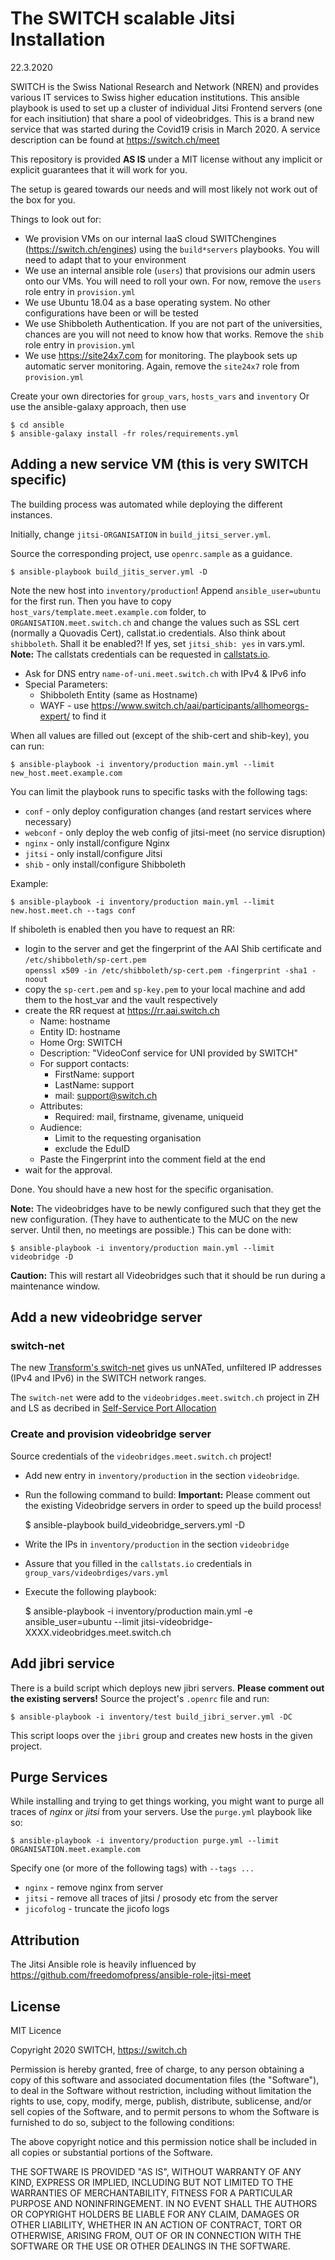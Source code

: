 # The SWITCH scalable Jitsi Installation

22.3.2020

SWITCH is the Swiss National Research and Network (NREN) and provides various IT services
to Swiss higher education institutions. This ansible playbook is used to set up
a cluster of individual Jitsi Frontend servers (one for each insitiution) that share a
pool of videobridges. This is a brand new service that was started during the Covid19 crisis
in March 2020. A service description can be found at https://switch.ch/meet

This repository is provided **AS IS** under a MIT license without any implicit or explicit guarantees
that it will work for you.

The setup is geared towards our needs and will most likely not work out of the box for you.

Things to look out for:

* We provision VMs on our internal IaaS cloud SWITChengines (https://switch.ch/engines) using the
  `build*servers` playbooks. You will need to adapt that to your environment
* We use an internal ansible role (`users`) that provisions our admin users onto our VMs. You will
  need to roll your own. For now, remove the `users` role entry in `provision.yml`
* We use Ubuntu 18.04 as a base operating system. No other configurations have been or will be tested
* We use Shibboleth Authentication. If you are not part of the universities, chances are you will not
  need to know how that works. Remove the `shib` role entry in `provision.yml`
* We use https://site24x7.com for monitoring. The playbook sets up automatic server monitoring. Again,
  remove the `site24x7` role from `provision.yml`

Create your own directories for `group_vars`, `hosts_vars` and `inventory`
Or use the ansible-galaxy approach, then use

    $ cd ansible
    $ ansible-galaxy install -fr roles/requirements.yml


## Adding a new service VM (this is very SWITCH specific)

The building process was automated while deploying the different instances.


Initially, change `jitsi-ORGANISATION` in `build_jitsi_server.yml`.

Source the corresponding project, use `openrc.sample` as a guidance.

    $ ansible-playbook build_jitis_server.yml -D

Note the new host into `inventory/production`! Append `ansible_user=ubuntu` for the first run. Then you have to copy `host_vars/template.meet.example.com` folder, to `ORGANISATION.meet.switch.ch` and change the values such as SSL cert (normally a Quovadis Cert), callstat.io credentials. Also think about `shibboleth`. Shall it be enabled?! If yes, set `jitsi_shib: yes` in vars.yml.
**Note:** The callstats credentials can be requested in [callstats.io](https://dashboard.callstats.io/apps/687063655/home).

* Ask for DNS entry `name-of-uni.meet.switch.ch` with IPv4 & IPv6 info
* Special Parameters:
  * Shibboleth Entity (same as Hostname)
  * WAYF - use https://www.switch.ch/aai/participants/allhomeorgs-expert/ to find it

When all values are filled out (except of the shib-cert and shib-key), you can run:

    $ ansible-playbook -i inventory/production main.yml --limit new_host.meet.example.com

You can limit the playbook runs to specific tasks with the following tags:

* `conf` - only deploy configuration changes (and restart services where necessary)
* `webconf` - only deploy the web config of jitsi-meet (no service disruption)
* `nginx` - only install/configure Nginx
* `jitsi` - only install/configure Jitsi
* `shib` - only install/configure Shibboleth

Example:

    $ ansible-playbook -i inventory/production main.yml --limit new.host.meet.ch --tags conf

If shiboleth is enabled then you have to request an RR:
* login to the server and get the fingerprint of the AAI Shib certificate and `/etc/shibboleth/sp-cert.pem`  
  `openssl x509 -in /etc/shibboleth/sp-cert.pem -fingerprint -sha1 -noout`
* copy the `sp-cert.pem` and `sp-key.pem` to your local machine and add them to the host_var and the vault respectively
* create the RR request at https://rr.aai.switch.ch
  * Name: hostname
  * Entity ID: hostname
  * Home Org: SWITCH
  * Description: "VideoConf service for UNI provided by SWITCH"
  * For support contacts:
    * FirstName: support
    * LastName: support
    * mail: support@switch.ch
  * Attributes:
    * Required: mail, firstname, givename, uniqueid
  * Audience:
    * Limit to the requesting organisation
    * exclude the EduID
  * Paste the Fingerprint into the comment field at the end    
* wait for the approval.

Done. You should have a new host for the specific organisation.

**Note:** The videobridges have to be newly configured such that they get the new configuration. (They have to authenticate to the MUC on the new server. Until then, no meetings are possible.) This can be done with:

    $ ansible-playbook -i inventory/production main.yml --limit videobridge -D

**Caution:** This will restart all Videobridges such that it should be run during a maintenance window.

## Add a new videobridge server

### switch-net

The new [Transform's switch-net](https://gitlab-int.switch.ch/transform/transform-net) gives us unNATed, unfiltered IP addresses (IPv4 and IPv6) in the SWITCH network ranges.

The `switch-net` were add to the `videobridges.meet.switch.ch` project in ZH and LS as decribed in [Self-Service Port Allocation](https://gitlab-int.switch.ch/transform/transform-net#self-service-port-allocation)

### Create and provision videobridge server

Source credentials of the `videobridges.meet.switch.ch` project!

* Add new entry in `inventory/production` in the section `videobridge`.
* Run the following command to build:
**Important:** Please comment out the existing Videobridge servers in order to speed up the build process!

    $ ansible-playbook build_videobridge_servers.yml -D

* Write the IPs in `inventory/production` in the section `videobridge`
* Assure that you filled in the `callstats.io` credentials in `group_vars/videobrdiges/vars.yml`
* Execute the following playbook:

    $ ansible-playbook -i inventory/production main.yml -e ansible_user=ubuntu --limit jitsi-videobridge-XXXX.videobridges.meet.switch.ch


## Add jibri service
There is a build script which deploys new jibri servers. **Please comment out the existing servers!**
Source the project's `.openrc` file and run:

    $ ansible-playbook -i inventory/test build_jibri_server.yml -DC

This script loops over the `jibri` group and creates new hosts in the given project.

## Purge Services

While installing and trying to get things working, you might want to purge all traces of
*nginx* or *jitsi* from your servers. Use the `purge.yml` playbook like so:

    $ ansible-playbook -i inventory/production purge.yml --limit ORGANISATION.meet.example.com

Specify one (or more of the following tags) with `--tags ...`
  * `nginx` - remove nginx from server
  * `jitsi` - remove all traces of jitsi / prosody etc from the server
  * `jicofolog` - truncate the jicofo logs

## Attribution

The Jitsi Ansible role is heavily influenced by https://github.com/freedomofpress/ansible-role-jitsi-meet

## License
MIT Licence

Copyright 2020 SWITCH, https://switch.ch

Permission is hereby granted, free of charge, to any person obtaining a copy of this software and associated documentation files (the "Software"), to deal in the Software without restriction, including without limitation the rights to use, copy, modify, merge, publish, distribute, sublicense, and/or sell copies of the Software, and to permit persons to whom the Software is furnished to do so, subject to the following conditions:

The above copyright notice and this permission notice shall be included in all copies or substantial portions of the Software.

THE SOFTWARE IS PROVIDED "AS IS", WITHOUT WARRANTY OF ANY KIND, EXPRESS OR IMPLIED, INCLUDING BUT NOT LIMITED TO THE WARRANTIES OF MERCHANTABILITY, FITNESS FOR A PARTICULAR PURPOSE AND NONINFRINGEMENT. IN NO EVENT SHALL THE AUTHORS OR COPYRIGHT HOLDERS BE LIABLE FOR ANY CLAIM, DAMAGES OR OTHER LIABILITY, WHETHER IN AN ACTION OF CONTRACT, TORT OR OTHERWISE, ARISING FROM, OUT OF OR IN CONNECTION WITH THE SOFTWARE OR THE USE OR OTHER DEALINGS IN THE SOFTWARE.
